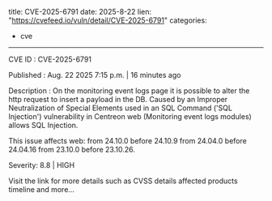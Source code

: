  
title: CVE-2025-6791
date: 2025-8-22
lien: "https://cvefeed.io/vuln/detail/CVE-2025-6791"
categories:
  - cve
---

CVE ID : CVE-2025-6791

Published :  Aug. 22
2025
7:15 p.m. | 16 minutes ago

Description : On the monitoring event logs page
it is possible to alter the http request to insert a payload in the DB. Caused by an Improper Neutralization of Special Elements used in an SQL Command ('SQL Injection') vulnerability in Centreon web (Monitoring event logs modules) allows SQL Injection.

This issue affects web: from 24.10.0 before 24.10.9
from 24.04.0 before 24.04.16
from 23.10.0 before 23.10.26.

Severity: 8.8 | HIGH

Visit the link for more details
such as CVSS details
affected products
timeline
and more...
